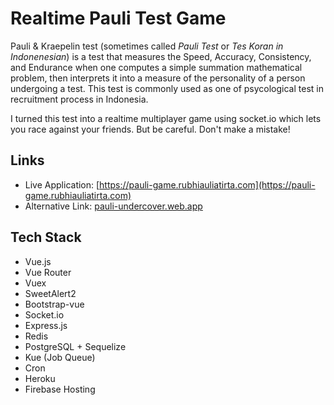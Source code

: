 # Realtime Pauli Test Game

Pauli & Kraepelin test (sometimes called _Pauli Test_ or _Tes Koran in Indonenesian_) is a test that measures the Speed, Accuracy, Consistency, and Endurance when one computes a simple summation mathematical problem, then interprets it into a measure of the personality of a person undergoing a test. This test is commonly used as one of psycological test in recruitment process in Indonesia.

I turned this test into a realtime multiplayer game using socket.io which lets you race against your friends. But be careful. Don't make a mistake!

## Links

- Live Application: [https://pauli-game.rubhiauliatirta.com](https://pauli-game.rubhiauliatirta.com)
- Alternative Link: [pauli-undercover.web.app](https://pauli-undercover.web.app)

## Tech Stack

- Vue.js
- Vue Router
- Vuex
- SweetAlert2
- Bootstrap-vue
- Socket.io
- Express.js
- Redis
- PostgreSQL + Sequelize
- Kue (Job Queue)
- Cron
- Heroku
- Firebase Hosting
